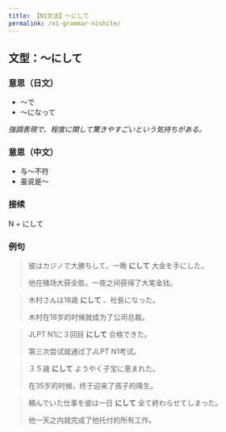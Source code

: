 ```yaml
---
title: 【N1文法】〜にして
permalink: /n1-grammar-nishite/
---
```


## 文型：〜にして

### 意思（日文）

- 〜で
- 〜になって

*強調表現で、程度に関して驚きやすごいという気持ちがある。*

### 意思（中文）

- 与～不符
- 虽说是～

### 接续

N + にして

### 例句

> 彼はカジノで大勝ちして、一晩 **にして** 大金を手にした。
>
> 他在赌场大获全胜，一夜之间获得了大笔金钱。

> 木村さんは18歳 **にして** 、社長になった。
>
> 木村在18岁的时候就成为了公司总裁。

> JLPT N1に３回目 **にして** 合格できた。
>
> 第三次尝试就通过了JLPT N1考试。

> ３５歳 **にして** ようやく子宝に恵まれた。
>
> 在35岁的时候，终于迎来了孩子的降生。

> 頼んでいた仕事を彼は一日 **にして** 全て終わらせてしまった。
>
> 他一天之内就完成了他托付的所有工作。
